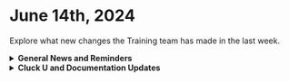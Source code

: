 # June 14th, 2024

Explore what new changes the Training team has made in the last week.

<details>

<summary><strong>General News and Reminders</strong></summary>

* **Game Tip of the Week:** If you're looking for a CRAZY RPG, Shin Megami Tensei V Vengeance is out today! Otherwise, you can go back to your Gameboy Advance games like I am. Speaking of which, if you're looking for something different, but want the old style of Pokemon games, I've just discovered fan games that are legitimately good. Check out Pokemon Unbound if you haven't already!
* **SHOUT OUT** to Jim, Wali, Alfredo, Austin, Paul, Andre, Andy, and Greg for successfully taking our [foundations-certification.md](../../cluck-university/rewst-foundations/foundations-certification.md "mention") Exam, and collecting your prestigious **Certified Rewster** badge in Discord. &#x20;
* **REMINDER**: [Sign up for the Office Hours](https://calendly.com/cluck-u/office-hours?) and the[ ROC AMA](https://calendly.com/cluck-u/roc-ama) to work through any questions you have during and after training!
* **FLOW REMINDER**: The Week of June 17th, the 200s Live Trainings, Fast Track Onboardings, Office Hours, and the ROC AMA will be paused. However, Clea's got your back with some 100 series Training!&#x20;

![](<../../.gitbook/assets/Clea (5).png>)

* Join us in our [Cluck-U Discord channel](https://discord.com/channels/936789089703845988/1121465945295167588) if you have any questions, comments, or concerns!

</details>

<details>

<summary><strong>Cluck U and Documentation Updates</strong></summary>

**What's New at Cluck University?**

* We'd love to get your feedback on our Training and Documentation! [Please fill out this form to let us know how we can improve](https://app.sli.do/event/m8C3AjPUnuDgpkVDmPsQL3)!
* As a reminder, you can make training and documentation requests at [https://rewst.canny.io/](https://rewst.canny.io/)
* Reminder that Rewst 200 videos for [201 - 203 are available here](../../cluck-university/clean-automation/)!
* [Broken link](broken-reference "mention") page has been added with a link to sign-up and references on the [contact-resources.md](../../support/contact-resources.md "mention") and [roc-support](../../support/roc-support/ "mention") pages.

**New & Updated Pages:**

* [june-7-2024-discover-the-lessons-your-workflows-are-trying-to-teach-you.md](../roc-open-mics/june-7-2024-discover-the-lessons-your-workflows-are-trying-to-teach-you.md "mention") page added
* [agent-smith-configuration-overview.md](../../community-corner/agent-smith/agent-smith-configuration-overview.md "mention") page has updated steps
* [organization-actions.md](../../documentation/workflows/actions-in-rewst/rewst-actions/organization-actions.md "mention") page has been updated with List Integrations for Organization information
* [integrations-and-external-association-actions.md](../../documentation/workflows/actions-in-rewst/rewst-actions/integrations-and-external-association-actions.md "mention") page has been re-worked with the latest information
* [document-m365-environment-setup.md](../../prebuilt-automations/existing-crate-documentation/document-m365-environment-setup.md "mention") page has been updated with Hudu information

</details>

